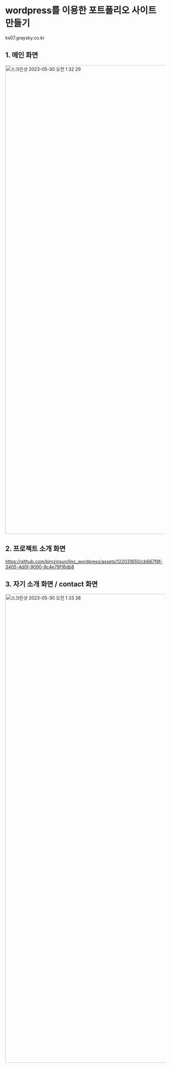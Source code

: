 # wordpress를 이용한 포트폴리오 사이트 만들기
ks07.graysky.co.kr

## 1. 메인 화면

<img width="1467" alt="스크린샷 2023-05-30 오전 1 32 29" src="https://github.com/kimzinsun/linc_wordpress/assets/122031650/08fc572a-5361-4fd3-ba10-3a86ef7791f2">


## 2. 프로젝트 소개 화면


https://github.com/kimzinsun/linc_wordpress/assets/122031650/cb667f8f-3405-4d0f-9090-8c4e79f16db8



## 3. 자기 소개 화면 / contact 화면

<img width="1467" alt="스크린샷 2023-05-30 오전 1 33 38" src="https://github.com/kimzinsun/linc_wordpress/assets/122031650/88573e28-c5ad-4014-83ad-95af5308c548">
